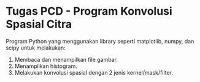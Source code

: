 <h1>Tugas PCD - Program Konvolusi Spasial Citra</h1>

Program Python yang menggunakan library seperti matplotlib, numpy, dan scipy untuk melakukan:
<ol>
  <li>Membaca dan menampilkan file gambar.</li>
  <li>Menampilkan histogram.</li>
  <li>Melakukan konvolusi spasial dengan 2 jenis kernel/mask/filter.</li>
</ol>
